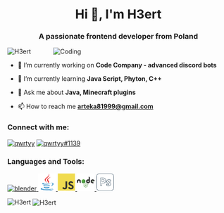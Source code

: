 <h1 align="center">Hi 👋, I'm H3ert</h1>
<h3 align="center">A passionate frontend developer from Poland</h3>
<img align="right" alt="Coding" width="400" src="https://raw.githubusercontent.com/TheDudeThatCode/TheDudeThatCode/master/Assets/Developer.gif">

<p align="left"> <img src="https://komarev.com/ghpvc/?username=qwrtyy&label=Profile%20views&color=0e75b6&style=flat" alt="H3ert" /> </p>

- 🔭 I’m currently working on **Code Company - advanced discord bots**
  
- 🌱 I’m currently learning **Java Script, Phyton, C++**
  
- 💬 Ask me about **Java, Minecraft plugins**
  
- 📫 How to reach me **arteka81999@gmail.com**

<h3 align="left">Connect with me:</h3>
<p align="left">
<a href="https://www.youtube.com/channel/UCV2udMXNO1WbEW1QBDWlNrQ" target="blank"><img align="center" src="https://raw.githubusercontent.com/rahuldkjain/github-profile-readme-generator/master/src/images/icons/Social/youtube.svg" alt="qwrtyy" height="30" width="40" /></a>
<a href="https://discord.gg/yXYmsrnGn8" target="blank"><img align="center" src="https://raw.githubusercontent.com/rahuldkjain/github-profile-readme-generator/master/src/images/icons/Social/discord.svg" alt="qwrtyy#1139" height="30" width="40" /></a>
</p>
<h3 align="left">Languages and Tools:</h3>


<p align="left"> <a href="https://www.blender.org/" target="_blank" rel="noreferrer"> <img src="https://download.blender.org/branding/community/blender_community_badge_white.svg" alt="blender" width="40" height="40"/> </a> <a href="https://www.java.com" target="_blank" rel="noreferrer"> <img src="https://raw.githubusercontent.com/devicons/devicon/master/icons/java/java-original.svg" alt="java" width="40" height="40"/> </a> <a href="https://developer.mozilla.org/en-US/docs/Web/JavaScript" target="_blank" rel="noreferrer"> <img src="https://raw.githubusercontent.com/devicons/devicon/master/icons/javascript/javascript-original.svg" alt="javascript" width="40" height="40"/> </a> <a href="https://nodejs.org" target="_blank" rel="noreferrer"> <img src="https://raw.githubusercontent.com/devicons/devicon/master/icons/nodejs/nodejs-original-wordmark.svg" alt="nodejs" width="40" height="40"/> </a> <a href="https://www.photoshop.com/en" target="_blank" rel="noreferrer"> <img src="https://raw.githubusercontent.com/devicons/devicon/master/icons/photoshop/photoshop-line.svg" alt="photoshop" width="40" height="40"/> </a> </p>

<p><img align="left" src="https://github-readme-stats.vercel.app/api/top-langs?username=H3ert&show_icons=true&locale=en&layout=compact" alt="H3ert" /></p>
<p>&nbsp;<img align="center" src="https://github-readme-stats.vercel.app/api?username=H3ert&show_icons=true&locale=en" alt="H3ert" /></p>


<!---
H3ert/H3ert is a ✨ special ✨ repository because its `README.md` (this file) appears on your GitHub profile.
You can click the Preview link to take a look at your changes.
--->
